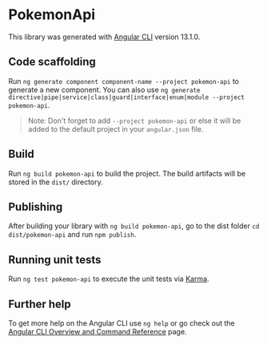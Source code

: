 # PokemonApi

This library was generated with [Angular CLI](https://github.com/angular/angular-cli) version 13.1.0.

## Code scaffolding

Run `ng generate component component-name --project pokemon-api` to generate a new component. You can also use `ng generate directive|pipe|service|class|guard|interface|enum|module --project pokemon-api`.
> Note: Don't forget to add `--project pokemon-api` or else it will be added to the default project in your `angular.json` file. 

## Build

Run `ng build pokemon-api` to build the project. The build artifacts will be stored in the `dist/` directory.

## Publishing

After building your library with `ng build pokemon-api`, go to the dist folder `cd dist/pokemon-api` and run `npm publish`.

## Running unit tests

Run `ng test pokemon-api` to execute the unit tests via [Karma](https://karma-runner.github.io).

## Further help

To get more help on the Angular CLI use `ng help` or go check out the [Angular CLI Overview and Command Reference](https://angular.io/cli) page.

